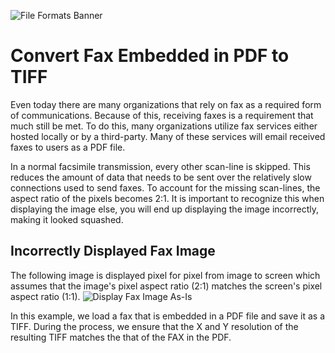 ﻿![File Formats Banner][1]

# Convert Fax Embedded in PDF to TIFF

Even today there are many organizations that rely on fax as a required form of communications. Because of this, receiving faxes is a requirement that much still be met.  To do this, many organizations utilize fax services either hosted locally or by a third-party.  Many of these services will email received faxes to users as a PDF file.

In a normal facsimile transmission, every other scan-line is skipped.  This reduces the amount of data that needs to be sent over the relatively slow connections used to send faxes. To account for the missing scan-lines, the aspect ratio of the pixels becomes 2:1. It is important to recognize this when displaying the image else, you will end up displaying the image incorrectly, making it looked squashed.

## Incorrectly Displayed Fax Image
The following image is displayed pixel for pixel from image to screen which assumes that the image's pixel aspect ratio (2:1) matches the screen's pixel aspect ratio (1:1). 
![Display Fax Image As-Is][2]

In this example, we load a fax that is embedded in a PDF file and save it as a TIFF.  During the process, we ensure that the X and Y resolution of the resulting TIFF matches the that of the FAX in the PDF.

[1]: https://www.leadtools.com/images/new-site-images/banners/file-formats.jpg
[2]: https://www.leadtools.com/blog/wp-content/uploads/2016/11/swished-fax-img-screenshot.png